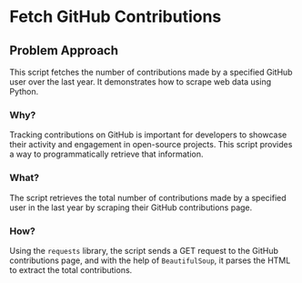 # Fetch GitHub Contributions

<div class="content">

## Problem Approach

This script fetches the number of contributions made by a specified GitHub user over the last year. It demonstrates how to scrape web data using Python.

### Why?

Tracking contributions on GitHub is important for developers to showcase their activity and engagement in open-source projects. This script provides a way to programmatically retrieve that information.

### What?

The script retrieves the total number of contributions made by a specified user in the last year by scraping their GitHub contributions page.

### How?

Using the `requests` library, the script sends a GET request to the GitHub contributions page, and with the help of `BeautifulSoup`, it parses the HTML to extract the total contributions.
